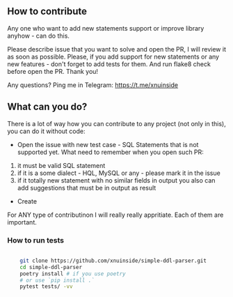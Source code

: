 ## How to contribute

Any one who want to add new statements support or improve library anyhow - can do this.

Please describe issue that you want to solve and open the PR, I will review it as soon as possible.
Please, if you add support for new statements or any new features - don't forget to add tests for them. And run flake8 check before open the PR. Thank you!

Any questions? Ping me in Telegram: https://t.me/xnuinside 

## What can you do?
There is a lot of way how you can contribute to any project (not only in this), you can do it without code:

- Open the issue with new test case - SQL Statements that is not supported yet. What need to remember when you open such PR:

1) it must be valid SQL statement
2) if it is a some dialect - HQL, MySQL or any - please mark it in the issue
3) if it totally new statement with no similar fields in output you also can add suggestions that must be in output as result

- Create 

For ANY type of contributinon I will really really appritiate. Each of them are important.


### How to run tests

```bash

    git clone https://github.com/xnuinside/simple-ddl-parser.git
    cd simple-ddl-parser
    poetry install # if you use poetry
    # or use `pip install .`
    pytest tests/ -vv

```
